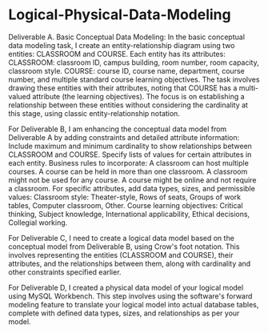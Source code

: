 # Logical-Physical-Data-Modeling
Deliverable A. Basic Conceptual Data Modeling:
In the basic conceptual data modeling task, I create an entity-relationship diagram using two entities: CLASSROOM and COURSE. Each entity has its attributes:
CLASSROOM: classroom ID, campus building, room number, room capacity, classroom style.
COURSE: course ID, course name, department, course number, and multiple standard course learning objectives.
The task involves drawing these entities with their attributes, noting that COURSE has a multi-valued attribute (the learning objectives). The focus is on establishing a relationship between these entities without considering the cardinality at this stage, using classic entity-relationship notation.


For Deliverable B, I am enhancing the conceptual data model from Deliverable A by adding constraints and detailed attribute information:
Include maximum and minimum cardinality to show relationships between CLASSROOM and COURSE.
Specify lists of values for certain attributes in each entity.
Business rules to incorporate:
A classroom can host multiple courses.
A course can be held in more than one classroom.
A classroom might not be used for any course.
A course might be online and not require a classroom.
For specific attributes, add data types, sizes, and permissible values:
Classroom style: Theater-style, Rows of seats, Groups of work tables, Computer classroom, Other.
Course learning objectives: Critical thinking, Subject knowledge, International applicability, Ethical decisions, Collegial working.


For Deliverable C, I need to create a logical data model based on the conceptual model from Deliverable B, using Crow's foot notation. This involves representing the entities (CLASSROOM and COURSE), their attributes, and the relationships between them, along with cardinality and other constraints specified earlier.


For Deliverable D, I created a physical data model of your logical model using MySQL Workbench. This step involves using the software's forward modeling feature to translate your logical model into actual database tables, complete with defined data types, sizes, and relationships as per your model.
